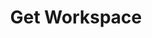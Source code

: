 ---
title: Get Workspace
excerpt: Get workspace details
api:
  file: botpress-api.json
  operationId: getWorkspace
deprecated: false
hidden: false
metadata:
  title: ''
  description: ''
  robots: index
next:
  description: ''
---